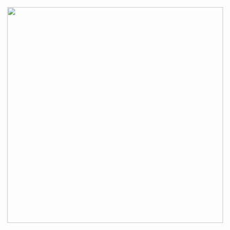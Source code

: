 <img width=500px src="https://github.com/user-attachments/assets/5bd9ef07-e411-42e3-a981-96db90e6ab57">

<!--
<img width=700px src="https://github.com/user-attachments/assets/5bd9ef07-e411-42e3-a981-96db90e6ab57">
![화면 캡처 2024-08-01 120933](https://github.com/user-attachments/assets/5bd9ef07-e411-42e3-a981-96db90e6ab57)
**Here are some ideas to get you started:**

🙋‍♀️ A short introduction - what is your organization all about?
🌈 Contribution guidelines - how can the community get involved?
👩‍💻 Useful resources - where can the community find your docs? Is there anything else the community should know?
🍿 Fun facts - what does your team eat for breakfast?
🧙 Remember, you can do mighty things with the power of [Markdown](https://docs.github.com/github/writing-on-github/getting-started-with-writing-and-formatting-on-github/basic-writing-and-formatting-syntax)

### Front-end (Next.js ➡️)
| <img src="https://avatars.githubusercontent.com/u/174989240?v=4" width=80px alt="강재연"/>   | <img src="https://avatars.githubusercontent.com/u/87259219?v=4" width=80px alt="공소연"/> | <img src="https://avatars.githubusercontent.com/u/93458143?v=4" width=80px alt="이도이"/> | 
| :-----: | :-----: | :-----: |
| [강재연](https://github.com/riverkite0708) | [공소연](https://github.com/Kong-E)  |  [이도이](https://github.com/doyi0107)  | 


### Back-end (Spring 🌱)
| <img src="https://avatars.githubusercontent.com/u/23547185?v=4" width=90px alt="강현우"/>  | <img src="https://avatars.githubusercontent.com/u/83744709?v=4" width=90px alt="길가은"/>  | <img src="https://avatars.githubusercontent.com/u/113408131?v=4" width=90px alt="김혜빈"/>  | <img src="https://avatars.githubusercontent.com/u/127467781?v=4" width=90px alt="공예찐"/>  |
| :-----: | :-----: | :-----: | :-----: |
| [강현우](https://github.com/khwoowoo) | [길가은](https://github.com/rlfrkdms1)  | [김혜빈](https://github.com/qbobl5) | [공예진](https://github.com/yaejinkong) |
-->

